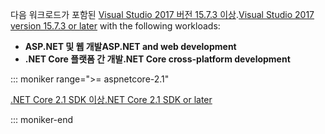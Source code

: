 <span data-ttu-id="f6f39-101">다음 워크로드가 포함된 [Visual Studio 2017 버전 15.7.3 이상](https://www.microsoft.com/net/download/windows).</span><span class="sxs-lookup"><span data-stu-id="f6f39-101">[Visual Studio 2017 version 15.7.3 or later](https://www.microsoft.com/net/download/windows) with the following workloads:</span></span>

* <span data-ttu-id="f6f39-102">**ASP.NET 및 웹 개발**</span><span class="sxs-lookup"><span data-stu-id="f6f39-102">**ASP.NET and web development**</span></span>
* <span data-ttu-id="f6f39-103">**.NET Core 플랫폼 간 개발**</span><span class="sxs-lookup"><span data-stu-id="f6f39-103">**.NET Core cross-platform development**</span></span>

::: moniker range=">= aspnetcore-2.1"

[<span data-ttu-id="f6f39-104">.NET Core 2.1 SDK 이상</span><span class="sxs-lookup"><span data-stu-id="f6f39-104">.NET Core 2.1 SDK or later</span></span>](https://www.microsoft.com/net/download/windows)

::: moniker-end
